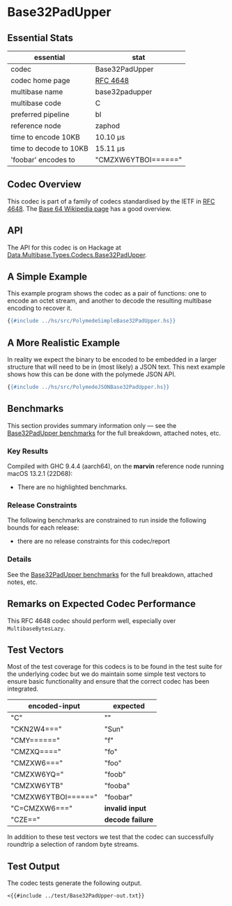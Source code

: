 # Base32PadUpper

## Essential Stats

| essential              | stat                                               |
| ---------------------- | -------------------------------------------------- |
| codec                  | Base32PadUpper                                     |
| codec home page        | [RFC 4648](https://www.rfc-editor.org/rfc/rfc4648) |
| multibase name         | base32padupper                                     |
| multibase code         | C                                                  |
| preferred pipeline     | bl                                                 |
| reference node         | zaphod                                             |
| time to encode 10KB    | 10.10 μs                                           |
| time to decode to 10KB | 15.11 μs                                           |
| 'foobar' encodes to    | "CMZXW6YTBOI======"                                |


## Codec Overview

This codec is part of a family of codecs standardised by the IETF in 
[RFC 4648](https://www.rfc-editor.org/rfc/rfc4648). The 
[Base 64 Wikipedia page](https://en.wikipedia.org/wiki/Base64) has a good overview.


## API

The API for this codec is on Hackage at [Data.Multibase.Types.Codecs.Base32PadUpper](https://hackage.haskell.org/package/polymede-0.0.0.1/docs/Data-Multibase-Types-Codecs-Base32PadUpper.html).

## A Simple Example

This example program shows the codec as a pair of functions: one to encode an octet stream, 
and another to decode the resulting multibase encoding to recover it.

```haskell
{{#include ../hs/src/PolymedeSimpleBase32PadUpper.hs}}
```

## A More Realistic Example

In reality we expect the binary to be encoded to be embedded in a larger structure that will need
to be in (most likely) a JSON text. This next example shows how this can be done with the polymede
JSON API.

```haskell
{{#include ../hs/src/PolymedeJSONBase32PadUpper.hs}}
```

## Benchmarks


This section provides summary information only &mdash; see the [Base32PadUpper benchmarks](https://cdornan.github.io/polymede-benchmarks/benchmarks/0.0.0.1/Base32PadUpper.html) for the full
breakdown, attached notes, etc.

### Key Results

Compiled with GHC 9.4.4 (aarch64), on the **marvin** reference node running macOS 13.2.1 (22D68):

* There are no highlighted benchmarks.

### Release Constraints

The following benchmarks are constrained to run inside the following bounds for each release:

* there are no release constraints for this codec/report

### Details

See the [Base32PadUpper benchmarks](https://cdornan.github.io/polymede-benchmarks/benchmarks/0.0.0.1/Base32PadUpper.html) for the full breakdown, attached notes, etc.


## Remarks on Expected Codec Performance

This RFC 4648 codec should perform well, especially over `MultibaseBytesLazy`.


## Test Vectors

Most of the test coverage for this codecs is to be found in the test suite for the underlying
codec but we do maintain some simple test vectors to ensure basic functionality and ensure that 
the correct codec has been integrated.

| encoded-input       | expected           |
| ------------------- | ------------------ |
| "C"                 | ""                 |
| "CKN2W4==="         | "Sun"              |
| "CMY======"         | "f"                |
| "CMZXQ===="         | "fo"               |
| "CMZXW6==="         | "foo"              |
| "CMZXW6YQ="         | "foob"             |
| "CMZXW6YTB"         | "fooba"            |
| "CMZXW6YTBOI======" | "foobar"           |
| "C=CMZXW6==="       | **invalid input**  |
| "CZE=="             | **decode failure** |


In addition to these test vectors we test that the codec can successfully roundtrip a selection of 
random byte streams.

## Test Output

The codec tests generate the following output.

```
<{{#include ../test/Base32PadUpper-out.txt}}
```
